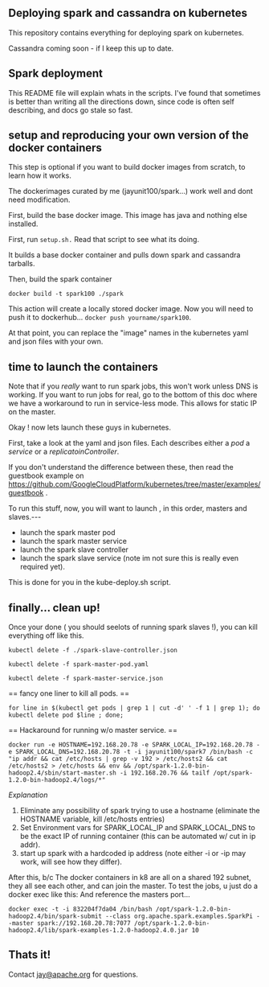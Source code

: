 ## Deploying spark and cassandra on kubernetes

This repository contains everything for deploying spark on kubernetes.  

Cassandra coming soon - if I keep this up to date.
## Spark deployment
This README file will explain whats in the scripts.  I've found that sometimes is
better than writing all the directions down, since code is often self describing, and 
docs go stale so fast.
## setup and reproducing your own version of the docker containers
This step is optional if you want to build docker images from scratch, to learn how it works. 

The dockerimages curated by me (jayunit100/spark...) work well and dont need modification. 

First, build the base docker image.  This image has java and nothing else installed.

First, run ``` setup.sh. ```  Read that script to see what its doing.  

It builds a base docker container and pulls down spark and cassandra tarballs. 

Then, build the spark container 

```docker build -t spark100 ./spark```

This action will create a locally stored docker image.  Now you will need to push it to dockerhub... ```docker push yourname/spark100```.  

At that point, you can replace the "image" names  in the kubernetes yaml and json files with your own.

## time to launch the containers 
Note that if you *really* want to run spark jobs, this won't work unless DNS is working.  If you want to run jobs for real, go to the bottom of this doc where we have a workaround to run in service-less mode.  This allows for static IP on the master.

Okay ! now lets launch these guys in kubernetes.

First, take a look at the yaml and json files.  Each describes either a *pod* a *service* or a *replicatoinController*.  

If you don't understand the difference between these, then read the guestbook example on https://github.com/GoogleCloudPlatform/kubernetes/tree/master/examples/guestbook . 

To run this stuff, now, you will want to launch , in this order, masters and slaves.---

- launch the spark master pod
- launch the spark master service 
- launch the spark slave controller 
- launch the spark slave service (note  im not sure this is really even required yet).

This is done for you in the kube-deploy.sh script.

## finally... clean up!

Once your done ( you should seelots of running spark slaves !), you can kill everything off like this.

```kubectl delete -f ./spark-slave-controller.json```

```kubectl delete -f spark-master-pod.yaml ```

```kubectl delete -f spark-master-service.json ```

== fancy one liner to kill all pods. ==

```for line in $(kubectl get pods | grep 1 | cut -d' ' -f 1 | grep 1); do kubectl delete pod $line ; done;```

== Hackaround for running w/o master service. ==

```docker run -e HOSTNAME=192.168.20.78 -e SPARK_LOCAL_IP=192.168.20.78 -e SPARK_LOCAL_DNS=192.168.20.78 -t -i jayunit100/spark7 /bin/bash -c "ip addr && cat /etc/hosts | grep -v 192 > /etc/hosts2 && cat /etc/hosts2 > /etc/hosts && env && /opt/spark-1.2.0-bin-hadoop2.4/sbin/start-master.sh -i 192.168.20.76 && tailf /opt/spark-1.2.0-bin-hadoop2.4/logs/*"```

*Explanation*

1) Eliminate any possibility of spark trying to use a hostname (eliminate the HOSTNAME variable, kill /etc/hosts entries)  
2) Set Environment vars for SPARK_LOCAL_IP and SPARK_LOCAL_DNS to be the exact IP of running container (this can be automated w/ cut in ip addr).
3) start up spark with a hardcoded ip address (note either -i or -ip may work, will see how they differ).

After this, b/c The docker containers in k8 are all on a shared 192 subnet, they all see each other, and can join the master. To test the jobs, u just do a docker exec like this:  And reference the masters port...

```docker exec -t -i 832204f7da04 /bin/bash /opt/spark-1.2.0-bin-hadoop2.4/bin/spark-submit --class org.apache.spark.examples.SparkPi --master spark://192.168.20.78:7077 /opt/spark-1.2.0-bin-hadoop2.4/lib/spark-examples-1.2.0-hadoop2.4.0.jar 10 ```

## Thats it! 
Contact jay@apache.org for questions.
